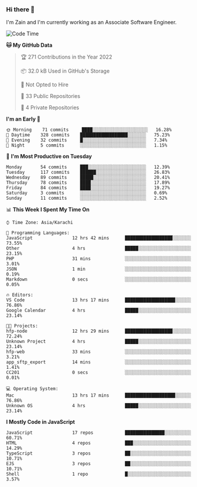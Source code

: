### Hi there 👋

I'm Zain and I'm currently working as an Associate Software Engineer.

<!--START_SECTION:waka-->
![Code Time](http://img.shields.io/badge/Code%20Time-327%20hrs%2019%20mins-blue)

**🐱 My GitHub Data** 

> 🏆 271 Contributions in the Year 2022
 > 
> 📦 32.0 kB Used in GitHub's Storage 
 > 
> 🚫 Not Opted to Hire
 > 
> 📜 33 Public Repositories 
 > 
> 🔑 4 Private Repositories  
 > 
**I'm an Early 🐤** 

```text
🌞 Morning    71 commits     ████░░░░░░░░░░░░░░░░░░░░░   16.28% 
🌆 Daytime    328 commits    ██████████████████░░░░░░░   75.23% 
🌃 Evening    32 commits     █░░░░░░░░░░░░░░░░░░░░░░░░   7.34% 
🌙 Night      5 commits      ░░░░░░░░░░░░░░░░░░░░░░░░░   1.15%

```
📅 **I'm Most Productive on Tuesday** 

```text
Monday       54 commits     ███░░░░░░░░░░░░░░░░░░░░░░   12.39% 
Tuesday      117 commits    ██████░░░░░░░░░░░░░░░░░░░   26.83% 
Wednesday    89 commits     █████░░░░░░░░░░░░░░░░░░░░   20.41% 
Thursday     78 commits     ████░░░░░░░░░░░░░░░░░░░░░   17.89% 
Friday       84 commits     ████░░░░░░░░░░░░░░░░░░░░░   19.27% 
Saturday     3 commits      ░░░░░░░░░░░░░░░░░░░░░░░░░   0.69% 
Sunday       11 commits     ░░░░░░░░░░░░░░░░░░░░░░░░░   2.52%

```


📊 **This Week I Spent My Time On** 

```text
⌚︎ Time Zone: Asia/Karachi

💬 Programming Languages: 
JavaScript               12 hrs 42 mins      ██████████████████░░░░░░░   73.55% 
Other                    4 hrs               █████░░░░░░░░░░░░░░░░░░░░   23.15% 
PHP                      31 mins             ░░░░░░░░░░░░░░░░░░░░░░░░░   3.01% 
JSON                     1 min               ░░░░░░░░░░░░░░░░░░░░░░░░░   0.19% 
Markdown                 0 secs              ░░░░░░░░░░░░░░░░░░░░░░░░░   0.05%

🔥 Editors: 
VS Code                  13 hrs 17 mins      ███████████████████░░░░░░   76.86% 
Google Calendar          4 hrs               █████░░░░░░░░░░░░░░░░░░░░   23.14%

🐱‍💻 Projects: 
hfp-node                 12 hrs 29 mins      ██████████████████░░░░░░░   72.24% 
Unknown Project          4 hrs               █████░░░░░░░░░░░░░░░░░░░░   23.14% 
hfp-web                  33 mins             ░░░░░░░░░░░░░░░░░░░░░░░░░   3.21% 
app_sftp_export          14 mins             ░░░░░░░░░░░░░░░░░░░░░░░░░   1.41% 
CC201                    0 secs              ░░░░░░░░░░░░░░░░░░░░░░░░░   0.01%

💻 Operating System: 
Mac                      13 hrs 17 mins      ███████████████████░░░░░░   76.86% 
Unknown OS               4 hrs               █████░░░░░░░░░░░░░░░░░░░░   23.14%

```

**I Mostly Code in JavaScript** 

```text
JavaScript               17 repos            ███████████████░░░░░░░░░░   60.71% 
HTML                     4 repos             ███░░░░░░░░░░░░░░░░░░░░░░   14.29% 
TypeScript               3 repos             ██░░░░░░░░░░░░░░░░░░░░░░░   10.71% 
EJS                      3 repos             ██░░░░░░░░░░░░░░░░░░░░░░░   10.71% 
Shell                    1 repo              █░░░░░░░░░░░░░░░░░░░░░░░░   3.57%

```



<!--END_SECTION:waka-->

<!--
**ZainAmjad68/ZainAmjad68** is a ✨ _special_ ✨ repository because its `README.md` (this file) appears on your GitHub profile.

Here are some ideas to get you started:

- 🔭 I’m currently working on ...
- 🌱 I’m currently learning ...
- 👯 I’m looking to collaborate on ...
- 🤔 I’m looking for help with ...
- 💬 Ask me about ...
- 📫 How to reach me: ...
- 😄 Pronouns: ...
- ⚡ Fun fact: ...
-->
